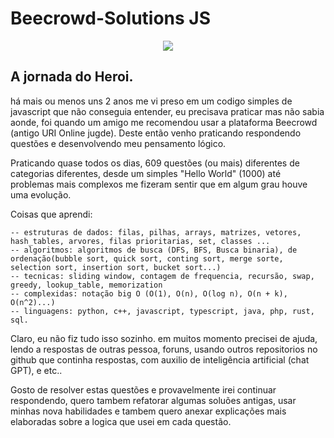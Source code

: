 # Beecrowd-Solutions JS

<div align = 'center' style="margin-bottom: 20px;" >
    <a href='https://www.beecrowd.com.br/' target='_blank'>
        <img src='https://www.beecrowd.com.br/judge/img/5.0/logo-beecrowd.png' height='auto'/>
    </a>
</div>


## A jornada do Heroi.

há mais ou menos uns 2 anos me vi preso em um codigo simples de javascript que não conseguia entender, eu
precisava praticar mas não sabia aonde, foi quando um amigo me recomendou usar a plataforma Beecrowd (antigo URI Online jugde). Deste então venho praticando respondendo questões e desenvolvendo meu pensamento lógico.

Praticando quase todos os dias, 609 questões (ou mais) diferentes de categorias diferentes, desde um simples "Hello World" (1000) até problemas mais complexos me fizeram sentir que em algum grau houve uma evolução.

Coisas que aprendi:

    -- estruturas de dados: filas, pilhas, arrays, matrizes, vetores, hash_tables, arvores, filas prioritarias, set, classes ...
    -- algoritmos: algoritmos de busca (DFS, BFS, Busca binaria), de ordenação(bubble sort, quick sort, conting sort, merge sorte, selection sort, insertion sort, bucket sort...)
    -- tecnicas: sliding window, contagem de frequencia, recursão, swap, greedy, lookup_table, memorization
    -- complexidas: notação big O (O(1), O(n), O(log n), O(n + k), O(n^2)...)
    -- linguagens: python, c++, javascript, typescript, java, php, rust, sql.
    

Claro, eu não fiz tudo isso sozinho. em muitos momento precisei de ajuda, lendo a respostas de outras pessoa, foruns,
usando outros repositorios no github que continha respostas, com auxilio de inteligência artificial (chat GPT), e etc..

Gosto de resolver estas questões e provavelmente irei continuar respondendo, quero tambem refatorar algumas soluões antigas, usar minhas nova habilidades e tambem quero anexar explicações mais elaboradas sobre a logica que usei em cada questão.
